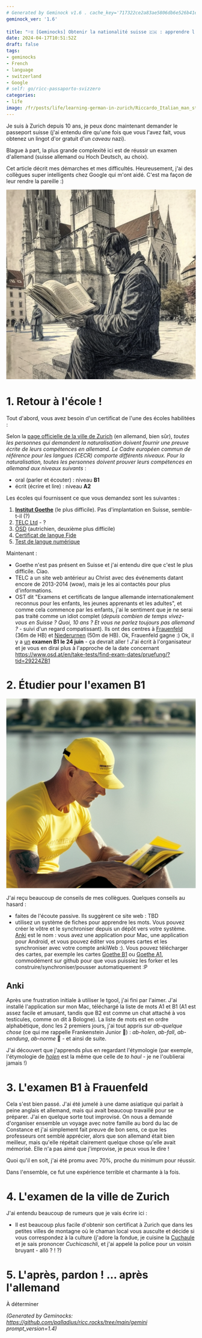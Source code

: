 ```yaml
---
# Generated by Geminock v1.6 . cache_key='717322ce2a83ae5806db6e526b41eba800c9f4133787ebe1dd19c6a14159b6d4-fr.yaml'
geminock_ver: '1.6'

title: "💦♊ [Geminocks] Obtenir la nationalité suisse 🇨🇭 : apprendre l'allemand 🇩🇪"
date: 2024-04-17T10:51:52Z
draft: false
tags:
- geminocks
- French
- language
- switzerland
- Google
# self: go/ricc-passaporto-svizzero
categories:
- life
image: /fr/posts/life/learning-german-in-zurich/Riccardo_Italian_man_studying_on_a_German_spelling_book_in_front_of_Grossmunster.png
---
```


Je suis à Zurich depuis 10 ans, je peux donc maintenant demander le passeport suisse (j'ai entendu dire qu'une fois que vous l'avez fait, vous obtenez un lingot d'or gratuit d'un *caveau* nazi).

Blague à part, la plus grande complexité ici est de réussir un examen d'allemand (suisse allemand ou Hoch Deutsch, au choix).

Cet article décrit mes démarches et mes difficultés. Heureusement, j'ai des collègues super intelligents chez Google qui m'ont aidé. C'est ma façon de leur rendre la pareille :)

![image](Riccardo_Italian_man_studying_on_a_German_spelling_book_in_front_of_Grossmunster.png)

<!--more-->


# 1. Retour à l'école !

Tout d'abord, vous avez besoin d'un certificat de l'une des écoles habilitées :

Selon la [page officielle de la ville de Zurich](https://www.stadt-zuerich.ch/portal/de/index/politik_u_recht/einbuergerungen/kenntnisse/sprachlicheanforderungen.html) (en allemand, bien sûr), *toutes les personnes qui demandent la naturalisation doivent fournir une preuve écrite de leurs compétences en allemand. Le Cadre européen commun de référence pour les langues (CECR) comporte différents niveaux. Pour la naturalisation, toutes les personnes doivent prouver leurs compétences en allemand aux niveaux suivants* :

* oral (parler et écouter) : niveau **B1**
* écrit (écrire et lire) : niveau **A2**

Les écoles qui fournissent ce que vous demandez sont les suivantes :

1. [**Institut Goethe**](http://www.goethe.de/lrn/prj/pba/bes/gzb/deindex.html) (le plus difficile). Pas d'implantation en Suisse, semble-t-il (?)
2. [TELC Ltd](https://www.telc.net/#section-0) - ?
3. [ÖSD](http://www.osd.at/) (autrichien, deuxième plus difficile)
4. [Certificat de langue Fide](http://www.fide-service.ch/)
5. [Test de langue numérique](https://www.digitalersprachtest.ch/)

Maintenant :
* Goethe n'est pas présent en Suisse et j'ai entendu dire que c'est le plus difficile. Ciao.
* TELC a un site web antérieur au Christ avec des événements datant encore de 2013-2014 (wow), mais je les ai contactés pour plus d'informations.
* OST dit "Examens et certificats de langue allemande internationalement reconnus pour les enfants, les jeunes apprenants et les adultes", et comme cela commence par les enfants, j'ai le sentiment que je ne serai pas traité comme un idiot complet (*depuis combien de temps vivez-vous en Suisse ? Quoi, 10 ans ? Et vous ne parlez toujours pas allemand ?* - suivi d'un regard compatissant). Ils ont des centres à [Frauenfeld](https://www.google.com/maps/dir/Zurich+HB,+Bahnhofplatz,+Zurigo,+Svizzera/Frauenfeld,+Svizzera/@47.550191,8.9002971,13.83z/data=!4m14!4m13!1m5!1m1!1s0x47900a08cc0e6e41:0xf5c698b65f8c52a7!2m2!1d8.5403226!2d47.3778579!1m5!1m1!1s0x479a922b7ac416d5:0xabd5ea8c4a738dc7!2m2!1d8.8987541!2d47.5535997!3e3) (36m de HB) et [Niederurnen](https://www.google.com/maps/dir/Zurich+HB,+Bahnhofplatz,+Zurigo,+Svizzera/8867+Niederurnen,+Svizzera/@47.1837248,8.744133,11.39z/data=!4m14!4m13!1m5!1m1!1s0x47900a08cc0e6e41:0xf5c698b65f8c52a7!2m2!1d8.5403226!2d47.3778579!1m5!1m1!1s0x479acd0b21f91dfd:0x6eb928b1714053f3!2m2!1d9.0531505!2d47.125507!3e3) (50m de HB). Ok, Frauenfeld gagne :) Ok, il y a [un](https://www.osd.at/en/take-tests/find-exam-dates/?country=167&tests=00001100000&land=null&stadt=Frauenfeld&datefrom=01.06.2023&dateto=31.08.2023&centernr=null) **examen B1 le 24 juin** - ça devrait aller ! J'ai écrit à l'organisateur et je vous en dirai plus à l'approche de la date concernant https://www.osd.at/en/take-tests/find-exam-dates/pruefung/?tid=29224ZB1

# 2. Étudier pour l'examen B1

![image](man-in-yellow-studies-by-lake-zurich.png)

J'ai reçu beaucoup de conseils de mes collègues. Quelques conseils au hasard :

* faites de l'écoute passive. Ils suggèrent ce site web : TBD
* utilisez un système de fiches pour apprendre les mots. Vous pouvez créer le vôtre et le synchroniser depuis un dépôt vers votre système. [Anki](https://apps.ankiweb.net/) est le nom : vous avez une application pour Mac, une application pour Android, et vous pouvez éditer vos propres cartes et les synchroniser avec votre compte ankiWeb :). Vous pouvez télécharger des cartes, par exemple les cartes [Goethe B1](https://ankiweb.net/shared/info/1586166030) ou [Goethe A1](https://ankiweb.net/shared/info/1386119660), commodément sur github pour que vous puissiez les forker et les construire/synchroniser/pousser automatiquement :P

## Anki

Après une frustration initiale à utiliser le tgool, j'ai fini par l'aimer. J'ai installé l'application sur mon Mac, téléchargé la liste de mots A1 et B1 (A1 est assez facile et amusant, tandis que B2 est comme un chat attaché à vos testicules, comme on dit à Bologne). La liste de mots est en ordre alphabétique, donc les 2 premiers jours, j'ai tout appris sur *ab-quelque chose* (ce qui me rappelle Frankenstein Junior 😬) : *ab-holen*, *ab-fall*, *ab-sendung*, *ab-norme* 🧌 - et ainsi de suite.

J'ai découvert que j'apprends plus en regardant l'étymologie (par exemple, l'étymologie de [*holen*](https://en.wiktionary.org/wiki/holen#German) est la même que celle de *to haul* - je ne l'oublierai jamais !)

# 3. L'examen B1 à Frauenfeld

Cela s'est bien passé. J'ai été jumelé à une dame asiatique qui parlait à peine anglais et allemand, mais qui avait beaucoup travaillé pour se préparer.
J'ai en quelque sorte tout improvisé. On nous a demandé d'organiser ensemble un voyage avec notre famille au bord du lac de Constance
et j'ai simplement fait preuve de bon sens, ce que les professeurs ont semblé apprécier, alors que son allemand était bien meilleur, mais qu'elle répétait clairement quelque chose qu'elle avait mémorisé. Elle n'a pas aimé que j'improvise, je peux vous le dire !

Quoi qu'il en soit, j'ai été promu avec 70%, proche du minimum pour réussir.

Dans l'ensemble, ce fut une expérience terrible et charmante à la fois.

# 4. L'examen de la ville de Zurich

J'ai entendu beaucoup de rumeurs que je vais écrire ici :

* Il est beaucoup plus facile d'obtenir son certificat à Zurich que dans les petites villes de montagne où le chaman local vous ausculte et décide si vous correspondez à la culture (j'adore la fondue, je cuisine la [Cuchaule](https://cookidoo.ch/recipes/recipe/fr-CH/r434981) et je sais prononcer *Cuchicaschli*, et j'ai appelé la police pour un voisin bruyant - allô ? ! ?)

# 5. L'après, pardon ! ... après l'allemand

À déterminer


*(Generated by Geminocks: https://github.com/palladius/ricc.rocks/tree/main/gemini prompt_version=1.4)*